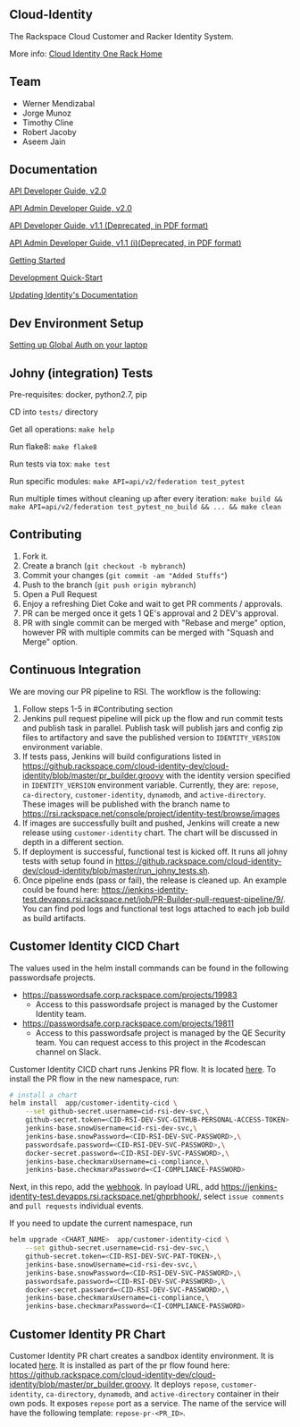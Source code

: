 Cloud-Identity
--------------

The Rackspace Cloud Customer and Racker Identity System.

More info: [Cloud Identity One Rack Home](https://one.rackspace.com/display/auth/Home)

Team
-------------
* Werner Mendizabal
* Jorge Munoz
* Timothy Cline
* Robert Jacoby
* Aseem Jain

Documentation
--------------

[API Developer Guide, v2.0](https://developer.rackspace.com/docs/cloud-identity/v2)

[API Admin Developer Guide, v2.0 ](https://pages.github.rackspace.com/ServiceAPIContracts/global-auth-keystone-extensions)

[API Developer Guide, v1.1 (Deprecated, in PDF format)](https://6266fae112c61ca2a24b-0b7d389aeec8162360b1800f389138d1.ssl.cf1.rackcdn.com/auth-client-devguide-internal-deprecated.pdf)

[API Admin Developer Guide, v1.1 (i)(Deprecated, in PDF format)](https://6266fae112c61ca2a24b-0b7d389aeec8162360b1800f389138d1.ssl.cf1.rackcdn.com/auth-1.1-admin-devguide-internal-deprecated.pdf)

[Getting Started](https://one.rackspace.com/display/auth/Getting+Started)

[Development Quick-Start](https://one.rackspace.com/display/auth/Development+Quick-Start)

[Updating Identity's Documentation](https://one.rackspace.com/display/auth/Updating+Identity%27s+Documentation)

Dev Environment Setup
------------

[Setting up Global Auth on your laptop](https://one.rackspace.com/display/auth/Setting+up+Global+Auth+on+your+Laptop)

Johny (integration) Tests
-------------------------

Pre-requisites: docker, python2.7, pip

CD into `tests/` directory

Get all operations: `make help`

Run flake8: `make flake8`

Run tests via tox: `make test`

Run specific modules: `make API=api/v2/federation test_pytest`

Run multiple times without cleaning up after every iteration: `make build && make API=api/v2/federation test_pytest_no_build && ... && make clean`

Contributing
------------

1. Fork it.
2. Create a branch (`git checkout -b mybranch`)
3. Commit your changes (`git commit -am "Added Stuffs"`)
4. Push to the branch (`git push origin mybranch`)
5. Open a Pull Request
6. Enjoy a refreshing Diet Coke and wait to get PR comments / approvals.
7. PR can be merged once it gets 1 QE's approval and 2 DEV's approval.
8. PR with single commit can be merged with "Rebase and merge" option, however PR with multiple commits can be merged with "Squash and Merge" option.

Continuous Integration
----------------------

We are moving our PR pipeline to RSI. The workflow is the following:

1. Follow steps 1-5 in #Contributing section
2. Jenkins pull request pipeline will pick up the flow and run commit tests and publish task in parallel. Publish task will publish jars and config zip files to artifactory and save the published version to `IDENTITY_VERSION` environment variable.
3. If tests pass, Jenkins will build configurations listed in https://github.rackspace.com/cloud-identity-dev/cloud-identity/blob/master/pr_builder.groovy with the identity version specified in `IDENTITY_VERSION` environment variable. Currently, they are: `repose`, `ca-directory`, `customer-identity`, `dynamodb`, and `active-directory`. These images will be published with the branch name to https://rsi.rackspace.net/console/project/identity-test/browse/images
4. If images are successfully built and pushed, Jenkins will create a new release using `customer-identity` chart. The chart will be discussed in depth in a different section.
5. If deployment is successful, functional test is kicked off. It runs all johny tests with setup found in https://github.rackspace.com/cloud-identity-dev/cloud-identity/blob/master/run_johny_tests.sh.
6. Once pipeline ends (pass or fail), the release is cleaned up. An example could be found here: https://jenkins-identity-test.devapps.rsi.rackspace.net/job/PR-Builder-pull-request-pipeline/9/. You can find pod logs and functional test logs attached to each job build as build artifacts.

Customer Identity CICD Chart
--------------------------

The values used in the helm install commands can be found in the following passwordsafe projects.
- https://passwordsafe.corp.rackspace.com/projects/19983
    - Access to this passwordsafe project is managed by the Customer Identity team.
- https://passwordsafe.corp.rackspace.com/projects/19811
    - Access to this passwordsafe project is managed by the QE Security team. You can request access to this project in the #codescan channel on Slack.

Customer Identity CICD chart runs Jenkins PR flow. It is located [here](https://github.rackspace.com/tesla/charts/tree/master/app/customer-identity-cicd). To install the PR flow in the new namespace, run:

```bash
# install a chart
helm install  app/customer-identity-cicd \
    --set github-secret.username=cid-rsi-dev-svc,\
    github-secret.token=<CID-RSI-DEV-SVC-GITHUB-PERSONAL-ACCESS-TOKEN>,\
    jenkins-base.snowUsername=cid-rsi-dev-svc,\
    jenkins-base.snowPassword=<CID-RSI-DEV-SVC-PASSWORD>,\
    passwordsafe.password=<CID-RSI-DEV-SVC-PASSWORD>,\
    docker-secret.password=<CID-RSI-DEV-SVC-PASSWORD>,\
    jenkins-base.checkmarxUsername=ci-compliance,\
    jenkins-base.checkmarxPassword=<CI-COMPLIANCE-PASSWORD>
```

Next, in this repo, add the [webhook](https://github.rackspace.com/cloud-identity-dev/cloud-identity/settings/hooks). In payload URL, add https://jenkins-identity-test.devapps.rsi.rackspace.net/ghprbhook/, select `issue comments` and `pull requests` individual events.

If you need to update the current namespace, run

```bash
helm upgrade <CHART_NAME>  app/customer-identity-cicd \
    --set github-secret.username=cid-rsi-dev-svc,\
    github-secret.token=<CID-RSI-DEV-SVC-PAT-TOKEN>,\
    jenkins-base.snowUsername=cid-rsi-dev-svc,\
    jenkins-base.snowPassword=<CID-RSI-DEV-SVC-PASSWORD>,\
    passwordsafe.password=<CID-RSI-DEV-SVC-PASSWORD>,\
    docker-secret.password=<CID-RSI-DEV-SVC-PASSWORD>,\
    jenkins-base.checkmarxUsername=ci-compliance,\
    jenkins-base.checkmarxPassword=<CI-COMPLIANCE-PASSWORD>
```

Customer Identity PR Chart
--------------------------

Customer Identity PR chart creates a sandbox identity environment. It is located [here](https://github.rackspace.com/tesla/charts/tree/master/app/customer-identity). It is installed as part of the pr flow found here: https://github.rackspace.com/cloud-identity-dev/cloud-identity/blob/master/pr_builder.groovy. It deploys `repose`, `customer-identity`, `ca-directory`, `dynamodb`, and `active-directory` container in their own pods. It exposes `repose` port as a service. The name of the service will have the following template: `repose-pr-<PR_ID>`.
